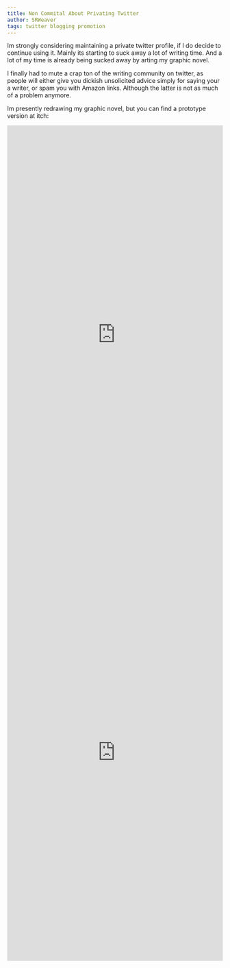 ```yaml
---
title: Non Commital About Privating Twitter
author: SRWeaver
tags: twitter blogging promotion
---
```

Im strongly considering maintaining a private twitter profile, if I do decide to continue using it. Mainly its starting to suck away a lot of writing time. And a lot of my time is already being sucked away by arting my graphic novel.

I finally had to mute a crap ton of the writing community on twitter, as people will either give you dickish unsolicited advice simply for saying your a writer, or spam you with Amazon links. Although the latter is not as much of a problem anymore.

Im presently redrawing my graphic novel, but you can find a prototype version at itch:

<iframe frameborder="0" src="https://itch.io/embed/1103804?bg_color=000000&amp;fg_color=e51616" width="100%" height="25%"><a href="https://lwflouisa.itch.io/uploaded-fairy-ogn-chapter-one">Uploaded Fairy OGN Chapter One by SRWeaver</a></iframe>

<iframe frameborder="0" src="https://itch.io/embed/1105321?bg_color=000000&amp;fg_color=c51818" width="100%" height="25%"><a href="https://lwflouisa.itch.io/uploaded-fairy">Uploaded Fairy by SRWeaver</a></iframe>
